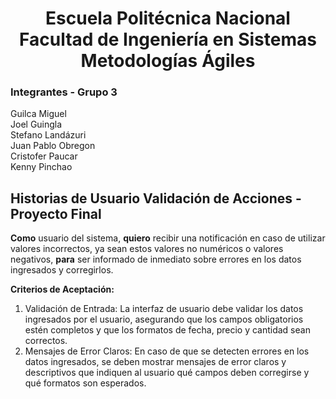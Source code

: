 <h1 align="center">
    Escuela Politécnica Nacional<br>
    Facultad de Ingeniería en Sistemas<br>
    Metodologías Ágiles<br>
</h1>

### Integrantes - Grupo 3

Guilca Miguel  
Joel Guingla  
Stefano Landázuri  
Juan Pablo Obregon  
Cristofer Paucar  
Kenny Pinchao

## Historias de Usuario Validación de Acciones - Proyecto Final

**Como** usuario del sistema, **quiero** recibir una notificación en caso de utilizar valores incorrectos, ya sean estos valores no numéricos o valores negativos, **para** ser informado de inmediato sobre errores en los datos ingresados y corregirlos.

**Criterios de Aceptación:**

1. Validación de Entrada: La interfaz de usuario debe validar los datos ingresados por el usuario, asegurando que los campos obligatorios estén completos y que los formatos de fecha, precio y cantidad sean correctos.
2. Mensajes de Error Claros: En caso de que se detecten errores en los datos ingresados, se deben mostrar mensajes de error claros y descriptivos que indiquen al usuario qué campos deben corregirse y qué formatos son esperados.

